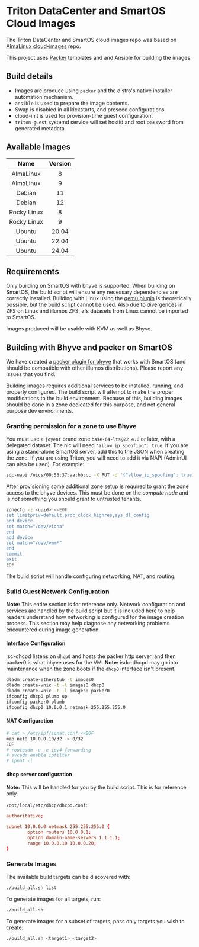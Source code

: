 <!--
    This Source Code Form is subject to the terms of the Mozilla Public
    License, v. 2.0. If a copy of the MPL was not distributed with this
    file, You can obtain one at http://mozilla.org/MPL/2.0/.

    Copyright 2023 MNX Cloud, Inc.
 -->

# Triton DataCenter and SmartOS Cloud Images

The Triton DataCenter and SmartOS cloud images repo was based on [AlmaLinux cloud-images](https://github.com/AlmaLinux/cloud-images) repo.

This project uses [Packer](https://www.packer.io/) templates and and Ansible for building the images.

## Build details

* Images are produce using `packer` and the distro's native installer automation mechanism.
* `ansible` is used to prepare the image contents.
* Swap is disabled in all kickstarts, and preseed configurations.
* cloud-init is used for provision-time guest configuration.
* `triton-guest` systemd service will set hostid and root password from generated metadata.

## Available Images

| Name        | Version |
| :---------: | :-----: |
| AlmaLinux   | 8       |
| AlmaLinux   | 9       |
| Debian      | 11      |
| Debian      | 12      |
| Rocky Linux | 8       |
| Rocky Linux | 9       |
| Ubuntu      | 20.04   |
| Ubuntu      | 22.04   |
| Ubuntu      | 24.04   |

## Requirements

Only building on SmartOS with bhyve is supported. When building on SmartOS, the build script will ensure any necessary dependencies are correctly installed. Building with Linux using the [qemu plugin](https://github.com/hashicorp/packer-plugin-qemu) is theoretically possible, but the build script cannot be used. Also due to divergences in ZFS on Linux and illumos ZFS, zfs datasets from Linux cannot be imported to SmartOS.

Images produced will be usable with KVM as well as Bhyve.

## Building with Bhyve and packer on SmartOS

We have created a [packer plugin for bhyve](https://github.com/TritonDataCenter/packer-plugin-bhyve) that works with SmartOS (and should be compatible with other illumos distributions). Please report any issues that you find.

Building images requires additional services to be installed, running, and properly configured. The build script will attempt to make the proper modifications to the build environment. Because of this, building images should be done in a zone dedicated for this purpose, and not general purpose dev environments.

### Granting permission for a zone to use Bhyve

You must use a `joyent` brand zone `base-64-lts@22.4.0` or later, with a delegated dataset. The nic will need `"allow_ip_spoofing": true`. If you are using a stand-alone SmartOS server, add this to the JSON when creating the zone. If you are using Triton, you will need to add it via NAPI (AdminUI can also be used). For example:

```sh
sdc-napi /nics/00:53:37:aa:bb:cc -X PUT -d '{"allow_ip_spoofing": true}'
```

After provisioning some additional zone setup is required to grant the zone access to the bhyve devices. This must be done on the *compute node* and is *not* something you should grant to untrusted tenants.

```sh
zonecfg -z <uuid> <<EOF
set limitpriv=default,proc_clock_highres,sys_dl_config
add device
set match="/dev/viona"
end
add device
set match="/dev/vmm*"
end
commit
exit
EOF
```

The build script will handle configuring networking, NAT, and routing.

### Build Guest Network Configuration

**Note:** This entire section is for reference only. Network configuration and services are handled by the build script but it is included here to help readers understand how networking is configured for the image creation process. This section may help diagnose any networking problems encountered during image generation.

#### Interface Configuration

isc-dhcpd listens on `dhcp0` and hosts the packer http server, and then packer0 is what bhyve uses for the VM. **Note:** isdc-dhcpd may go into maintenance when the zone boots
if the `dhcp0` interface isn't present.

```sh
dladm create-etherstub -t images0
dladm create-vnic -t -l images0 dhcp0
dladm create-vnic -t -l images0 packer0
ifconfig dhcp0 plumb up
ifconfig packer0 plumb
ifconfig dhcp0 10.0.0.1 netmask 255.255.255.0
```

#### NAT Configuration

```sh
# cat > /etc/ipf/ipnat.conf <<EOF
map net0 10.0.0.10/32 -> 0/32
EOF
# routeadm -u -e ipv4-forwarding
# svcadm enable ipfilter
# ipnat -l
```

#### dhcp server configuration

**Note:** This will be handled for you by the build script. This is for reference only.

`/opt/local/etc/dhcp/dhcpd.conf`:

```conf
authoritative;

subnet 10.0.0.0 netmask 255.255.255.0 {
        option routers 10.0.0.1;
        option domain-name-servers 1.1.1.1;
        range 10.0.0.10 10.0.0.20;
}
```

### Generate Images

The available build targets can be discovered with:

```sh
./build_all.sh list
```

To generate images for all targets, run:

```sh
./build_all.sh
```

To generate images for a subset of targets, pass only targets you wish to create:

```sh
./build_all.sh <target1> <target2>
```
